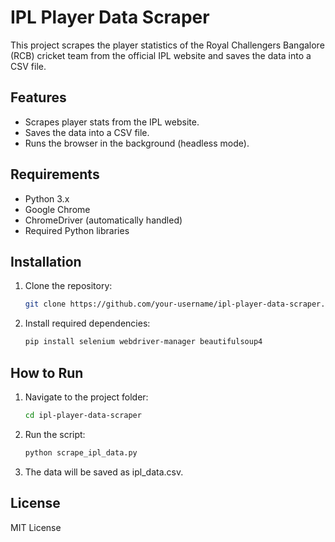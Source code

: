 # IPL Player Data Scraper

This project scrapes the player statistics of the Royal Challengers Bangalore (RCB) cricket team from the official IPL website and saves the data into a CSV file.

## Features

- Scrapes player stats from the IPL website.
- Saves the data into a CSV file.
- Runs the browser in the background (headless mode).

## Requirements

- Python 3.x
- Google Chrome
- ChromeDriver (automatically handled)
- Required Python libraries

## Installation

1. Clone the repository:
   ```bash
   git clone https://github.com/your-username/ipl-player-data-scraper.git
2. Install required dependencies:
   ```bash
   pip install selenium webdriver-manager beautifulsoup4
## How to Run
1. Navigate to the project folder:
   ```bash
   cd ipl-player-data-scraper
2. Run the script:
   ```bash
   python scrape_ipl_data.py
3. The data will be saved as ipl_data.csv.
## License
MIT License



